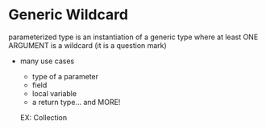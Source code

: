 # Generic Wildcard
parameterized type is an instantiation of a generic type where at least ONE ARGUMENT is a wildcard
(it is a question mark)
- many use cases
    - type of a parameter
    - field
    - local variable
    - a return type... and MORE!

    EX:
        Collection<?<
        List<? extends
        Number<?
        Comparator<? super String?
        Pair<String,?>
        
    